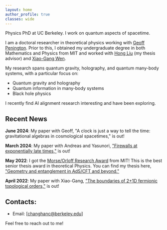 ```yaml
---
layout: home
author_profile: true
classes: wide
---
```

Physics PhD at UC Berkeley. I work on quantum aspects of spacetime.

I am a doctoral researcher in theoretical physics working with [Geoff Penington](https://physics.berkeley.edu/people/faculty/geoff-penington). Prior to this, I obtained my undergraduate degree in both Mathematics and Physics from MIT and worked with [Hong Liu](https://physics.mit.edu/faculty/hong-liu/) (my thesis advisor) and [Xiao-Gang Wen](https://physics.mit.edu/faculty/xiao-gang-wen/).

My research spans quantum gravity, holography, and quantum many-body systems, with a particular focus on:
- Quantum gravity and holography
- Quantum information in many-body systems
- Black hole physics

I recently find AI alignment research interesting and have been exploring.



## Recent News

**June 2024**: My paper with Geoff, "A clock is just a way to tell the time: gravitational algebras in cosmological spacetimes," is out!

**March 2024**: My paper with Andreas and Yasunori, ["Firewalls at exponentially late times,"](https://arxiv.org/abs/2403.07049) is out!

**May 2022**: I got the [Morse/Orloff Research Award](https://physics.mit.edu/academic-programs/student-awards/) from MIT! This is the best senior thesis award in theoretical Physics. You can find my thesis here, ["Geometry and entanglement in AdS/CFT and beyond."](https://inspirehep.net/files/c1b52950194cd41895084217803489d7)

**April 2022**: My paper with Xiao-Gang, ["The boundaries of 2+1D fermionic topological orders,"](https://arxiv.org/abs/2204.06589) is out!

## Contacts:
- Email: [changhanc@berkeley.edu]
  
Feel free to reach out to me!

